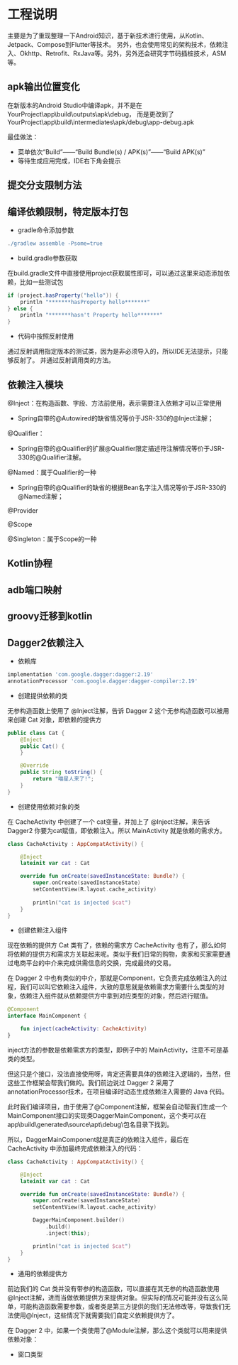 # 工程说明
主要是为了重现整理一下Android知识，基于新技术进行使用，从Kotlin、Jetpack、Compose到Flutter等技术。
另外，也会使用常见的架构技术，依赖注入、Okhttp、Retrofit、RxJava等。另外，另外还会研究字节码插桩技术，ASM等。


## apk输出位置变化
在新版本的Android Studio中编译apk，并不是在YourProject\app\build\outputs\apk\debug，
而是更改到了YourProject\app\build\intermediates\apk/debug\app-debug.apk

最佳做法：
- 菜单依次“Build”——“Build Bundle(s) / APK(s)”——“Build APK(s)”
- 等待生成应用完成，IDE右下角会提示

## 提交分支限制方法



## 编译依赖限制，特定版本打包

- gradle命令添加参数

```groovy
./gradlew assemble -Psome=true
```

- build.gradle参数获取

在build.gradle文件中直接使用project获取属性即可，可以通过这里来动态添加依赖，比如一些测试包
```groovy
if (project.hasProperty("hello")) {
    println "*******hasProperty hello*******"
} else {
    println "*******hasn't Property hello*******"
}
```

- 代码中按照反射使用

通过反射调用指定版本的测试类，因为是非必须导入的，所以IDE无法提示，只能够反射了。 并通过反射调用类的方法。


## 依赖注入模块

@Inject：在构造函数、字段、方法前使用，表示需要注入依赖才可以正常使用
- Spring自带的@Autowired的缺省情况等价于JSR-330的@Inject注解；

@Qualifier：
- Spring自带的@Qualifier的扩展@Qualifier限定描述符注解情况等价于JSR-330的@Qualifier注解。

@Named：属于Qualifier的一种
- Spring自带的@Qualifier的缺省的根据Bean名字注入情况等价于JSR-330的@Named注解；

@Provider

@Scope

@Singleton：属于Scope的一种

## Kotlin协程

## adb端口映射

## groovy迁移到kotlin


## Dagger2依赖注入

- 依赖库
```groovy
implementation 'com.google.dagger:dagger:2.19'
annotationProcessor 'com.google.dagger:dagger-compiler:2.19'
```

- 创建提供依赖的类

无参构造函数上使用了 @Inject注解，告诉 Dagger 2 这个无参构造函数可以被用来创建 Cat 对象，即依赖的提供方
```java
public class Cat {
    @Inject
    public Cat() {
    }

    @Override
    public String toString() {
        return "喵星人来了!";
    }
}
```

- 创建使用依赖对象的类

在 CacheActivity 中创建了一个 cat变量，并加上了 @Inject注解，来告诉 Dagger2 你要为cat赋值，即依赖注入。所以 MainActivity 就是依赖的需求方。

```kotlin
class CacheActivity : AppCompatActivity() {

    @Inject
    lateinit var cat : Cat

    override fun onCreate(savedInstanceState: Bundle?) {
        super.onCreate(savedInstanceState)
        setContentView(R.layout.cache_activity)
        
        println("cat is injected $cat")
    }
}
```

- 创建依赖注入组件

现在依赖的提供方 Cat 类有了，依赖的需求方 CacheActivity 也有了，那么如何将依赖的提供方和需求方关联起来呢。类似于我们日常的购物，卖家和买家需要通过电商平台的中介来完成供需信息的交换，完成最终的交易。

在 Dagger 2 中也有类似的中介，那就是Component，它负责完成依赖注入的过程，我们可以叫它依赖注入组件，大致的意思就是依赖需求方需要什么类型的对象，依赖注入组件就从依赖提供方中拿到对应类型的对象，然后进行赋值。

```kotlin
@Component
interface MainComponent {

    fun inject(cacheActivity: CacheActivity)
}
```

inject方法的参数是依赖需求方的类型，即例子中的 MainActivity，注意不可是基类的类型。

但这只是个接口，没法直接使用呀，肯定还需要具体的依赖注入逻辑的，当然，但这些工作框架会帮我们做的。我们前边说过 Dagger 2 采用了annotationProcessor技术，在项目编译时动态生成依赖注入需要的 Java 代码。

此时我们编译项目，由于使用了@Component注解，框架会自动帮我们生成一个MainComponent接口的实现类DaggerMainComponent，这个类可以在app\build\generated\source\apt\debug\包名目录下找到。

所以，DaggerMainComponent就是真正的依赖注入组件，最后在 CacheActivity 中添加最终完成依赖注入的代码：

```kotlin
class CacheActivity : AppCompatActivity() {

    @Inject
    lateinit var cat : Cat

    override fun onCreate(savedInstanceState: Bundle?) {
        super.onCreate(savedInstanceState)
        setContentView(R.layout.cache_activity)

        DaggerMainComponent.builder()
            .build()
            .inject(this);

        println("cat is injected $cat")
    }
}
```

- 通用的依赖提供方

前边我们的 Cat 类并没有带参的构造函数，可以直接在其无参的构造函数使用@Inject注解，进而当做依赖提供方来提供对象。但实际的情况可能并没有这么简单，可能构造函数需要参数，或者类是第三方提供的我们无法修改等，导致我们无法使用@Inject，这些情况下就需要我们自定义依赖提供方了。

在 Dagger 2 中，如果一个类使用了@Module注解，那么这个类就可以用来提供依赖对象：



- 窗口类型
